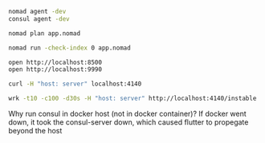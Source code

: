 ```bash
nomad agent -dev
consul agent -dev

nomad plan app.nomad

nomad run -check-index 0 app.nomad

open http://localhost:8500
open http://localhost:9990

curl -H "host: server" localhost:4140

wrk -t10 -c100 -d30s -H "host: server" http://localhost:4140/instable
```
Why run consul in docker host (not in docker container)?
If docker went down, it took the consul-server down, which caused flutter to propegate beyond the host
